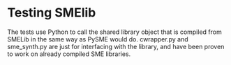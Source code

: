 Testing SMElib
==============

The tests use Python to call the shared library object that is compiled from SMELib in the same way as PySME would do.
cwrapper.py and sme_synth.py are just for interfacing with the library, and have been proven to work on already compiled
SME libraries.
